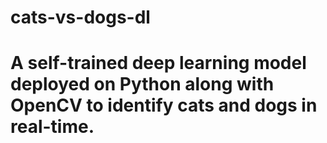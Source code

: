 # cats-vs-dogs-dl

# A self-trained deep learning model deployed on Python along with OpenCV to identify cats and dogs in real-time.
